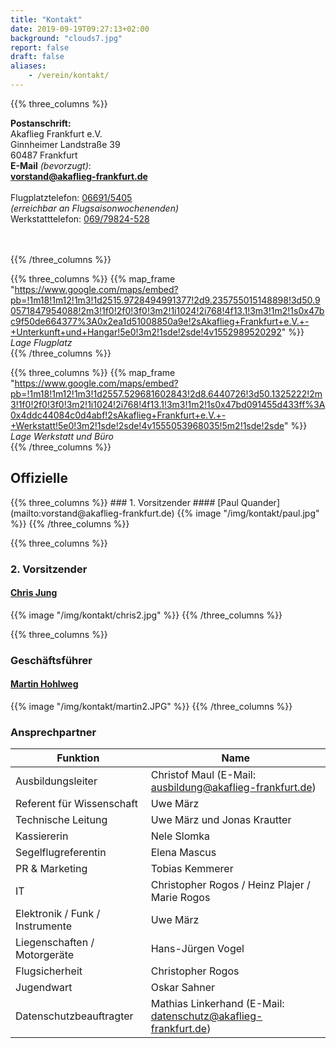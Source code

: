 ```yaml
---
title: "Kontakt"
date: 2019-09-19T09:27:13+02:00
background: "clouds7.jpg"
report: false
draft: false
aliases:
    - /verein/kontakt/
---
```

<div class="row">

{{% three_columns %}}

**Postanschrift:**
<br>Akaflieg Frankfurt e.V.
<br>Ginnheimer Landstraße 39
<br>60487 Frankfurt
<br>
**E-Mail** *(bevorzugt)*: <br>
**[vorstand@akaflieg-frankfurt.de](mailto:vorstand@akaflieg-frankfurt.de)** <br>
<br>
Flugplatztelefon: [06691/5405](tel:+4966915405) <br>
*(erreichbar an Flugsaisonwochenenden)* <br>
Werkstatttelefon: [069/79824-528](tel:+496979824528) <br>
<!--*(erreichbar November-März <br>
Di & Fr 19.30-21.30)*-->
<br><br>
{{% /three_columns %}}

{{% three_columns %}}
{{% map_frame "https://www.google.com/maps/embed?pb=!1m18!1m12!1m3!1d2515.9728494991377!2d9.235755015148898!3d50.90571847954088!2m3!1f0!2f0!3f0!3m2!1i1024!2i768!4f13.1!3m3!1m2!1s0x47bc9f50de664377%3A0x2ea1d51008850a9e!2sAkaflieg+Frankfurt+e.V.+-+Unterkunft+und+Hangar!5e0!3m2!1sde!2sde!4v1552989520292" %}}
*Lage Flugplatz*
<br>
{{% /three_columns %}}

{{% three_columns %}}
{{% map_frame "https://www.google.com/maps/embed?pb=!1m18!1m12!1m3!1d2557.529681602843!2d8.6440726!3d50.1325222!2m3!1f0!2f0!3f0!3m2!1i1024!2i768!4f13.1!3m3!1m2!1s0x47bd091455d433ff%3A0x4ddc44084c0d4abf!2sAkaflieg+Frankfurt+e.V.+-+Werkstatt!5e0!3m2!1sde!2sde!4v1555053968035!5m2!1sde!2sde" %}}
*Lage Werkstatt und Büro*
<br>
{{% /three_columns %}}
</div>

## Offizielle

<div class="row">
{{% three_columns %}}
### 1. Vorsitzender
#### [Paul Quander](mailto:vorstand@akaflieg-frankfurt.de)
{{% image  "/img/kontakt/paul.jpg" %}}
{{% /three_columns %}}

{{% three_columns %}}
### 2. Vorsitzender
#### [Chris Jung](mailto:vorstand@akaflieg-frankfurt.de)
{{% image  "/img/kontakt/chris2.jpg" %}}
{{% /three_columns %}}

{{% three_columns %}}
### Geschäftsführer
#### [Martin Hohlweg](mailto:vorstand@akaflieg-frankfurt.de)
{{% image  "/img/kontakt/martin2.JPG" %}}
{{% /three_columns %}}
</div>

<a name="Ansprechpartner"></a>
### Ansprechpartner

**Funktion** | **Name**
---- | ----
Ausbildungsleiter | Christof Maul (E-Mail: [ausbildung@akaflieg-frankfurt.de](mailto:ausbildung@akaflieg-frankfurt.de))
Referent für Wissenschaft | Uwe März
Technische Leitung | Uwe März und Jonas Krautter
Kassiererin | Nele Slomka
Segelflugreferentin | Elena Mascus
PR & Marketing | Tobias Kemmerer
IT | Christopher Rogos / Heinz Plajer / Marie Rogos
Elektronik / Funk / Instrumente | Uwe März
Liegenschaften / Motorgeräte | Hans-Jürgen Vogel
Flugsicherheit |  Christopher Rogos
Jugendwart | Oskar Sahner
Datenschutzbeauftragter | Mathias Linkerhand (E-Mail: [datenschutz@akaflieg-frankfurt.de](mailto:datenschutz@akaflieg-frankfurt.de))
